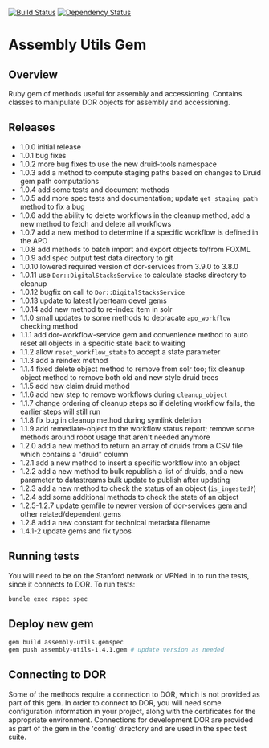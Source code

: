 [![Build Status](https://travis-ci.org/sul-dlss/assembly-utils.png?branch=master)](https://travis-ci.org/sul-dlss/assembly-utils) 
[![Dependency Status](https://gemnasium.com/sul-dlss/assembly-utils.svg)](https://gemnasium.com/sul-dlss/assembly-utils)

# Assembly Utils Gem

## Overview 
Ruby gem of methods useful for assembly and accessioning. Contains classes to
manipulate DOR objects for assembly and accessioning.

## Releases

*   1.0.0 initial release
*   1.0.1 bug fixes
*   1.0.2 more bug fixes to use the new druid-tools namespace
*   1.0.3 add a method to compute staging paths based on changes to Druid gem path computations
*   1.0.4 add some tests and document methods
*   1.0.5 add more spec tests and documentation; update `get_staging_path` method to fix a bug
*   1.0.6 add the ability to delete workflows in the cleanup method, add a new
    method to fetch and delete all workflows
*   1.0.7 add a new method to determine if a specific workflow is defined in the APO
*   1.0.8 add methods to batch import and export objects to/from FOXML
*   1.0.9 add spec output test data directory to git
*   1.0.10 lowered required version of dor-services from 3.9.0 to 3.8.0
*   1.0.11 use `Dor::DigitalStacksService` to calculate stacks directory to cleanup
*   1.0.12 bugfix on call to `Dor::DigitalStacksService`
*   1.0.13 update to latest lyberteam devel gems
*   1.0.14 add new method to re-index item in solr
*   1.1.0  small updates to some methods to depracate `apo_workflow` checking method
*   1.1.1  add dor-workflow-service gem and convenience method to auto reset
    all objects in a specific state back to waiting
*   1.1.2  allow `reset_workflow_state` to accept a state parameter 
*   1.1.3  add a reindex method
*   1.1.4  fixed delete object method to remove from solr too; fix cleanup
    object method to remove both old and new style druid trees 
*   1.1.5 add new claim druid method
*   1.1.6 add new step to remove workflows during `cleanup_object`
*   1.1.7 change ordering of cleanup steps so if deleting workflow fails, the
    earlier steps will still run
*   1.1.8 fix bug in cleanup method during symlink deletion
*   1.1.9 add remediate-object to the workflow status report; remove some
    methods around robot usage that aren't needed anymore
*   1.2.0 add a new method to return an array of druids from a CSV file which contains a "druid" column
*   1.2.1 add a new method to insert a specific workflow into an object
*   1.2.2 add a new method to bulk republish a list of druids, and a new
    parameter to datastreams bulk update to publish after updating
*   1.2.3 add a new method to check the status of an object (`is_ingested?`)
*   1.2.4 add some additional methods to check the state of an object
*   1.2.5-1.2.7  update gemfile to newer version of dor-services gem and other related/dependent gems
*   1.2.8 add a new constant for technical metadata filename
*   1.4.1-2 update gems and fix typos


## Running tests

You will need to be on the Stanford network or VPNed in to run the
tests, since it connects to DOR.  To run tests:

```bash
bundle exec rspec spec
```

## Deploy new gem

```bash
gem build assembly-utils.gemspec
gem push assembly-utils-1.4.1.gem # update version as needed
```

## Connecting to DOR

Some of the methods require a connection to DOR, which is not provided as part
of this gem.  In order to connect to DOR, you will need some configuration
information in your project, along with the certificates for the appropriate
environment.  Connections for development DOR are provided as part of the gem
in the 'config' directory and are used in the spec test suite.
